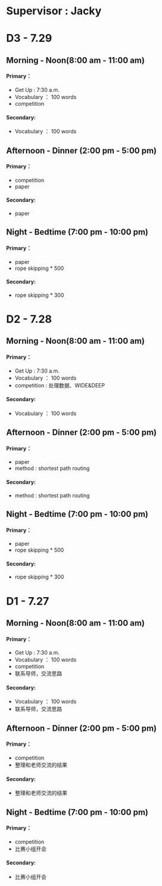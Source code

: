 # **Supervisor : Jacky**

# D3 - 7.29
## Morning - Noon(8:00 am - 11:00 am)
#### Primary：
- Get Up : 7:30 a.m.
- Vocabulary ： 100 words
- competition 
#### Secondary:
- Vocabulary ： 100 words

## Afternoon - Dinner (2:00 pm - 5:00 pm)
#### Primary：
- competition
- paper
#### Secondary:
- paper

## Night - Bedtime (7:00 pm - 10:00 pm)
#### Primary：
- paper
- rope skipping * 500
#### Secondary:
- rope skipping * 300

# D2 - 7.28
## Morning - Noon(8:00 am - 11:00 am)
#### Primary：
- Get Up : 7:30 a.m.
- Vocabulary ： 100 words
- competition : 处理数据、WIDE&DEEP
#### Secondary:
- Vocabulary ： 100 words

## Afternoon - Dinner (2:00 pm - 5:00 pm)
#### Primary：
- paper
- method : shortest path routing
#### Secondary:
- method : shortest path routing

## Night - Bedtime (7:00 pm - 10:00 pm)
#### Primary：
- paper
- rope skipping * 500
#### Secondary:
- rope skipping * 300

# D1 - 7.27
## Morning - Noon(8:00 am - 11:00 am)
#### Primary：
- Get Up : 7:30 a.m.
- Vocabulary ： 100 words
- competition
- 联系导师，交流思路
#### Secondary:
- Vocabulary ： 100 words
- 联系导师，交流思路

## Afternoon - Dinner (2:00 pm - 5:00 pm)
#### Primary：
- competition
- 整理和老师交流的结果
#### Secondary:
- 整理和老师交流的结果

## Night - Bedtime (7:00 pm - 10:00 pm)
#### Primary：
- competition
- 比赛小组开会
#### Secondary:
- 比赛小组开会


